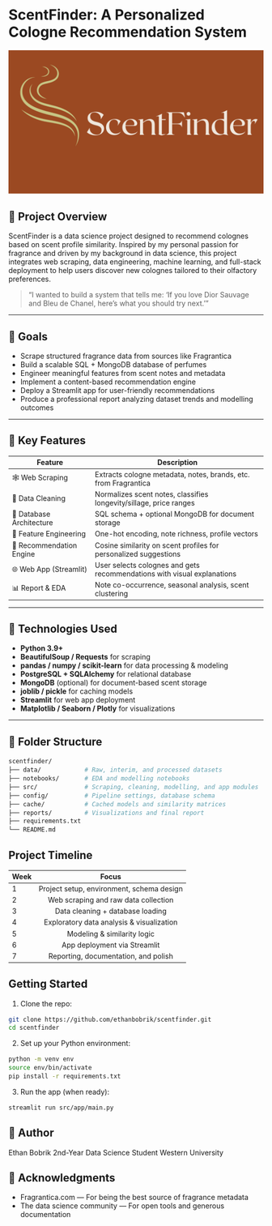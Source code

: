# ScentFinder: A Personalized Cologne Recommendation System

![ScentFinder Banner](scentfinder.png)

## 👃 Project Overview

ScentFinder is a data science project designed to recommend colognes based on scent profile similarity. Inspired by my personal passion for fragrance and driven by my background in data science, this project integrates web scraping, data engineering, machine learning, and full-stack deployment to help users discover new colognes tailored to their olfactory preferences.

> “I wanted to build a system that tells me: ‘If you love Dior Sauvage and Bleu de Chanel, here’s what you should try next.’”

---

## 🎯 Goals

- Scrape structured fragrance data from sources like Fragrantica
- Build a scalable SQL + MongoDB database of perfumes
- Engineer meaningful features from scent notes and metadata
- Implement a content-based recommendation engine
- Deploy a Streamlit app for user-friendly recommendations
- Produce a professional report analyzing dataset trends and modelling outcomes

---

## 🧠 Key Features

| Feature                  | Description                                                                 |
|--------------------------|-----------------------------------------------------------------------------|
| 🕸️ Web Scraping          | Extracts cologne metadata, notes, brands, etc. from Fragrantica             |
| 🧹 Data Cleaning         | Normalizes scent notes, classifies longevity/sillage, price ranges          |
| 🧱 Database Architecture | SQL schema + optional MongoDB for document storage                          |
| 🧬 Feature Engineering   | One-hot encoding, note richness, profile vectors                            |
| 🧠 Recommendation Engine | Cosine similarity on scent profiles for personalized suggestions            |
| 🌐 Web App (Streamlit)   | User selects colognes and gets recommendations with visual explanations     |
| 📊 Report & EDA          | Note co-occurrence, seasonal analysis, scent clustering                     |

---

## 🔧 Technologies Used

- **Python 3.9+**
- **BeautifulSoup / Requests** for scraping
- **pandas / numpy / scikit-learn** for data processing & modeling
- **PostgreSQL + SQLAlchemy** for relational database
- **MongoDB** (optional) for document-based scent storage
- **joblib / pickle** for caching models
- **Streamlit** for web app deployment
- **Matplotlib / Seaborn / Plotly** for visualizations

---

## 📁 Folder Structure

```bash
scentfinder/
├── data/            # Raw, interim, and processed datasets
├── notebooks/       # EDA and modelling notebooks
├── src/             # Scraping, cleaning, modelling, and app modules
├── config/          # Pipeline settings, database schema
├── cache/           # Cached models and similarity matrices
├── reports/         # Visualizations and final report
├── requirements.txt
└── README.md
```

## Project Timeline 
| Week        | Focus           | 
| ------------- |:-------------:|
| 1      | Project setup, environment, schema design |
| 2     | Web scraping and raw data collection      |
| 3  | Data cleaning + database loading     |
| 4  | Exploratory data analysis & visualization     |
| 5  | Modeling & similarity logic     |
| 6  | App deployment via Streamlit     |
| 7  | Reporting, documentation, and polish     |

## Getting Started

1.	Clone the repo:
```bash
git clone https://github.com/ethanbobrik/scentfinder.git
cd scentfinder
```

2.	Set up your Python environment:
```bash
python -m venv env
source env/bin/activate
pip install -r requirements.txt
```

3.	Run the app (when ready):
```bash
streamlit run src/app/main.py
```

## 👤 Author
Ethan Bobrik
2nd-Year Data Science Student
Western University

## 📌 Acknowledgments
- Fragrantica.com — For being the best source of fragrance metadata
- The data science community — For open tools and generous documentation
